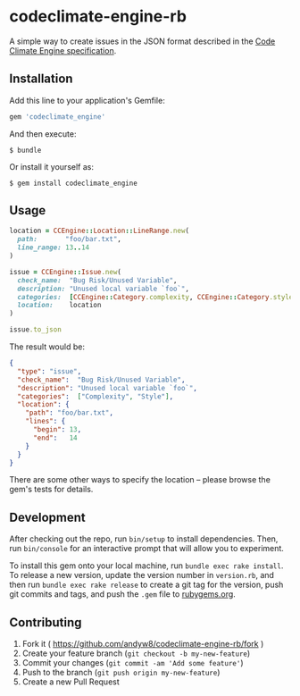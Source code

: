 # codeclimate-engine-rb

A simple way to create issues in the JSON format described in the [Code Climate Engine specification].

## Installation

Add this line to your application's Gemfile:

```ruby
gem 'codeclimate_engine'
```

And then execute:

    $ bundle

Or install it yourself as:

    $ gem install codeclimate_engine

## Usage

```ruby
location = CCEngine::Location::LineRange.new(
  path:       "foo/bar.txt",
  line_range: 13..14
)

issue = CCEngine::Issue.new(
  check_name:  "Bug Risk/Unused Variable",
  description: "Unused local variable `foo`",
  categories:  [CCEngine::Category.complexity, CCEngine::Category.style],
  location:    location
)

issue.to_json
```

The result would be:

```json
{
  "type": "issue",
  "check_name":  "Bug Risk/Unused Variable",
  "description": "Unused local variable `foo`",
  "categories":  ["Complexity", "Style"],
  "location": {
    "path": "foo/bar.txt",
    "lines": {
      "begin": 13,
      "end":   14
    }
  }
}
```

There are some other ways to specify the location – please browse the gem's
tests for details.

## Development

After checking out the repo, run `bin/setup` to install dependencies. Then, run `bin/console` for an interactive prompt that will allow you to experiment.

To install this gem onto your local machine, run `bundle exec rake install`.
To release a new version, update the version number in `version.rb`, and then run `bundle exec rake release` to create a git tag for the version, push git commits and tags, and push the `.gem` file to [rubygems.org](https://rubygems.org).

## Contributing

1. Fork it ( https://github.com/andyw8/codeclimate-engine-rb/fork )
2. Create your feature branch (`git checkout -b my-new-feature`)
3. Commit your changes (`git commit -am 'Add some feature'`)
4. Push to the branch (`git push origin my-new-feature`)
5. Create a new Pull Request

[Code Climate Engine specification]: https://github.com/codeclimate/spec/blob/master/SPEC.md
